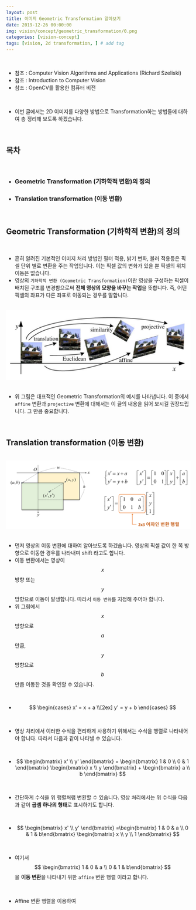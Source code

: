 ```yaml
---
layout: post
title: 이미지 Geometric Transformation 알아보기
date: 2019-12-26 00:00:00
img: vision/concept/geometric_transformation/0.png
categories: [vision-concept] 
tags: [vision, 2d transformation, ] # add tag
---
```


<br>

- 참조 : Computer Vision Algorithms and Applications (Richard Szeliski)
- 참조 : Introduction to Computer Vision
- 참조 : OpenCV를 활용한 컴퓨터 비전

<br>

- 이번 글에서는 2D 이미지를 다양한 방법으로 Transformation하는 방법들에 대하여 총 정리해 보도록 하겠습니다.

<br>

## **목차**

<br>

- ### Geometric Transformation (기하학적 변환)의 정의
- ### Translation transformation (이동 변환)

<br>

## **Geometric Transformation (기하학적 변환)의 정의**

<br>

- 흔히 알려진 기본적인 이미지 처리 방법인 필터 적용, 밝기 변화, 블러 적용등은 픽셀 단위 별로 변환을 주는 작업입니다. 이는 픽셀 값의 변화가 있을 뿐 픽셀의 위치 이동은 없습니다. 
- 영상의 `기하학적 변환 (Geometric Transformation)`이란 영상을 구성하는 픽셀이 배치된 구조를 변경함으로써 **전체 영상의 모양을 바꾸는 작업**을 뜻합니다. 즉, 어떤 픽셀의 좌표가 다른 좌표로 이동되는 경우를 말합니다.

<br>
<center><img src="../assets/img/vision/concept/geometric_transformation/1.png" alt="Drawing" style="width: 800px;"/></center>
<br>

- 위 그림은 대표적인 Geometric Transformation의 예시를 나타냅니다. 이 중에서 `affine` 변환과 `projective` 변환에 대해서는 이 글의 내용을 읽어 보시길 권장드립니다. 그 만큼 중요합니다.

<br>

## **Translation transformation (이동 변환)**

<br>
<center><img src="../assets/img/vision/concept/geometric_transformation/2.png" alt="Drawing" style="width: 800px;"/></center>
<br>

- 먼저 영상의 이동 변환에 대하여 알아보도록 하겠습니다. 영상의 픽셀 값이 한 쪽 방향으로 이동한 경우를 나타내며 shift 라고도 합니다.
- 이동 변환에서는 영상이 $$ x $$방향 또는 $$ y $$방향으로 이동이 발생합니다. 따라서 `이동 변위`를 지정해 주어야 합니다.
- 위 그림에서 $$ x $$ 방향으로 $$ a $$ 만큼, $$ y $$ 방향으로 $$ b $$ 만큼 이동한 것을 확인할 수 있습니다.

<br>

- $$ \begin{cases} x' = x + a \\[2ex] y' = y + b \end{cases} $$

<br>

- 영상 처리에서 이러한 수식을 편리하게 사용하기 위해서는 수식을 행렬로 나타내어야 합니다. 따라서 다음과 같이 나타낼 수 있습니다.

<br>

- $$ \begin{bmatrix} x' \\ y' \end{bmatrix} = \begin{bmatrix} 1 & 0 \\ 0 & 1 \end{bmatrix} \begin{bmatrix} x \\ y \end{bmatrix} + \begin{bmatrix} a \\ b \end{bmatrix} $$

<br>

- 간단하게 수식을 위 행렬처럼 변환할 수 있습니다. 영상 처리에서는 위 수식을 다음과 같이 **곱셈 하나의 형태**로 표시하기도 합니다.

<br>

- $$ \begin{bmatrix} x' \\ y' \end{bmatrix} =\begin{bmatrix} 1 & 0 & a \\ 0 & 1 & b\end{bmatrix} \begin{bmatrix} x \\ y \\ 1 \end{bmatrix} $$

<br>

- 여기서 $$ \begin{bmatrix} 1 & 0 & a \\ 0 & 1 & b\end{bmatrix} $$을 **이동 변환**을 나타내기 위한 `affine` 변환 행렬 이라고 합니다.

<br>

- Affine 변환 행렬을 이용하여 

